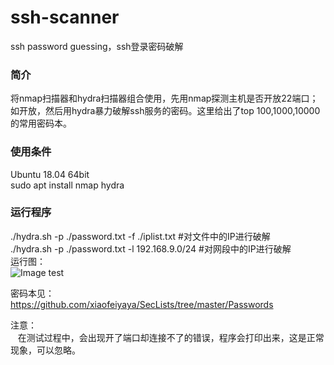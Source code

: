 # ssh-scanner
ssh password guessing，ssh登录密码破解

### 简介  
   将nmap扫描器和hydra扫描器组合使用，先用nmap探测主机是否开放22端口；如开放，然后用hydra暴力破解ssh服务的密码。这里给出了top 100,1000,10000的常用密码本。  

### 使用条件  
   Ubuntu 18.04 64bit  
   sudo apt install nmap hydra

### 运行程序  
   ./hydra.sh -p ./password.txt -f ./iplist.txt #对文件中的IP进行破解  
   ./hydra.sh -p ./password.txt -l 192.168.9.0/24 #对网段中的IP进行破解  
运行图：  
![Image test](https://github.com/scu-igroup/ssh-scanner/blob/master/image/22-pass.gif)   
  
密码本见：  
https://github.com/xiaofeiyaya/SecLists/tree/master/Passwords  

注意：  
    在测试过程中，会出现开了端口却连接不了的错误，程序会打印出来，这是正常现象，可以忽略。
